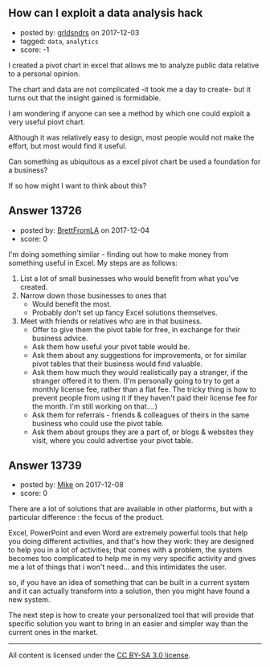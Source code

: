 ## How can I exploit a data analysis hack

- posted by: [grldsndrs](https://stackexchange.com/users/5898196/grldsndrs) on 2017-12-03
- tagged: `data`, `analytics`
- score: -1

I created a pivot chart in excel that allows me to analyze public data relative to a personal opinion.  

The chart and data are not complicated -it took me a day to create- but it turns out that the insight gained is formidable.  

I am wondering if anyone can see a method by which one could exploit a very useful piovt chart.  

Although it was relatively easy to design, most people would not make the effort, but most would find it useful.

Can something as ubiquitous as a excel pivot chart be used a foundation for a business?  

If so how might I want to think about this?


## Answer 13726

- posted by: [BrettFromLA](https://stackexchange.com/users/2813127/brettfromla) on 2017-12-04
- score: 0

I'm doing something similar - finding out how to make money from something useful in Excel.  My steps are as follows:

 1. List a lot of small businesses who would benefit from what you've created.
 2. Narrow down those businesses to ones that
    - Would benefit the most.
    - Probably don't set up fancy Excel solutions themselves.
 3. Meet with friends or relatives who are in that business.
    - Offer to give them the pivot table for free, in exchange for their business advice.
    - Ask them how useful your pivot table would be.
    - Ask them about any suggestions for improvements, or for similar pivot tables that their business would find valuable.
    - Ask them how much they would realistically pay a stranger, if the stranger offered it to them.  (I'm personally going to try to get a monthly license fee, rather than a flat fee. The tricky thing is how to prevent people from using it if they haven't paid their license fee for the month. I'm still working on that....)
    - Ask them for referrals - friends & colleagues of theirs in the same business who could use the pivot table.
    - Ask them about groups they are a part of, or blogs & websites they visit, where you could advertise your pivot table.


## Answer 13739

- posted by: [Mike](https://stackexchange.com/users/4546119/mike) on 2017-12-08
- score: 0

There are a lot of solutions that are available in other platforms, but with a particular difference : the focus of the product. 

Excel, PowerPoint and even Word are extremely powerful tools that help you doing different activities, and that's how they work: they are designed to help you in a lot of activities; that comes with a problem, the system becomes too complicated to help me in my very specific activity and gives me a lot of things that i won't need... and this intimidates the user. 

so, if you have an idea of something that can be built in a current system and it can actually transform into a solution, then you might have found a new system. 

The next step is how to create your personalized tool that will provide that specific solution you want to bring in an easier and simpler way than the current ones in the market. 



---

All content is licensed under the [CC BY-SA 3.0 license](https://creativecommons.org/licenses/by-sa/3.0/).
